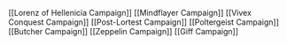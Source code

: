 [[Lorenz of Hellenicia Campaign]]
[[Mindflayer Campaign]]
[[Vivex Conquest Campaign]]
[[Post-Lortest Campaign]]
[[Poltergeist Campaign]]
[[Butcher Campaign]]
[[Zeppelin Campaign]]
[[Giff Campaign]]

